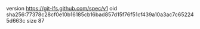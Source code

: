 version https://git-lfs.github.com/spec/v1
oid sha256:77378c28cf0e10b16185cb16bad857d15f76f51cf439a10a3ac7c652245d663c
size 87
